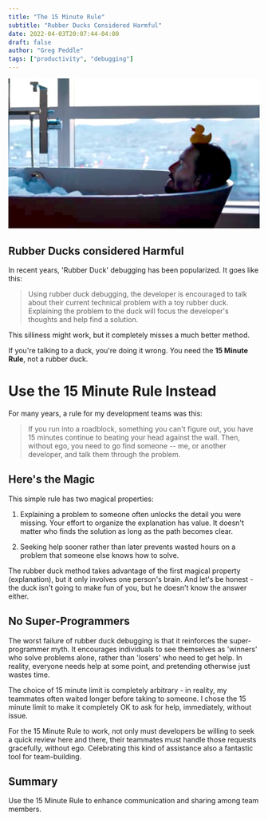 ```yaml
---
title: "The 15 Minute Rule"
subtitle: "Rubber Ducks Considered Harmful"
date: 2022-04-03T20:07:44-04:00
draft: false
author: "Greg Peddle"
tags: ["productivity", "debugging"]
---
```



![No Rubber Ducks](/posts/15-minute-rule/neo-rubber-duck.jpg "No Rubber Ducks")

## Rubber Ducks considered Harmful

In recent years, 'Rubber Duck' debugging has been popularized. It goes like this:

> Using rubber duck debugging, the developer is encouraged to talk about 
> their current technical problem with a toy rubber duck. Explaining the
> problem to the duck will focus the developer's thoughts and help find a
> solution. 

This silliness might work, but it completely misses a much better method. 

If you're talking to a duck, you're doing it wrong. You need the **15 Minute Rule**, not a rubber duck.


# Use the 15 Minute Rule Instead

For many years, a rule for my development teams was this: 

> If you run into a roadblock, something you can't figure out, you 
> have 15 minutes continue to beating your head against the wall. 
> Then, without ego, you need to go find someone -- me, or another developer, and talk them through the problem.

## Here's the Magic

This simple rule has two magical properties: 

1. Explaining a problem to someone often unlocks the detail you were missing. Your effort to organize the explanation has value. It doesn't matter who finds the solution as long as the path becomes clear.

2. Seeking help sooner rather than later prevents wasted hours on a problem that someone else knows how to solve.

The rubber duck method takes advantage of the first magical property (explanation), but it only involves one person's brain. And let's be honest - the duck isn't going to make fun of you, but he doesn't know the answer either.

## No Super-Programmers

The worst failure of rubber duck debugging is that it reinforces the super-programmer myth. It encourages individuals to see themselves as 'winners' who solve problems alone, rather than 'losers' who need to get help. In reality, everyone needs help at some point, and pretending otherwise just wastes time.

The choice of 15 minute limit is completely arbitrary - in reality, my teammates often waited longer before taking to someone. I chose the 15 minute limit to make it completely OK to ask for help, immediately, without issue.

For the 15 Minute Rule to work, not only must developers be willing to seek a quick review here and there, their teammates must handle those requests gracefully, without ego. Celebrating this kind of assistance also a fantastic tool for team-building. 

## Summary

Use the 15 Minute Rule to enhance communication and sharing among team members.



